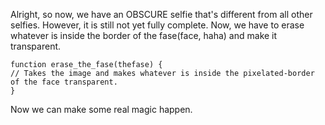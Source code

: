 Alright, so now, we have an OBSCURE selfie that's different from all other selfies. However, it is still not yet fully complete. Now, we have to erase whatever is inside the border of the fase(face, haha) and make it transparent.

```
function erase_the_fase(thefase) {
// Takes the image and makes whatever is inside the pixelated-border of the face transparent.
}
```

Now we can make some real magic happen.
